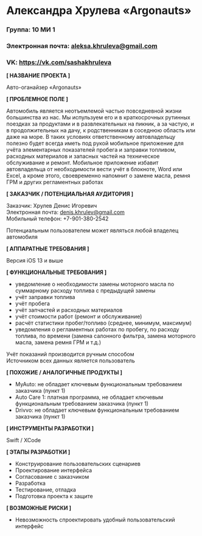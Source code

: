 # Александра Хрулева «Argonauts»

### Группа: 10 МИ 1
### Электронная почта: aleksa.khruleva@gmail.com
### VK: https://vk.com/sashakhruleva

**[ НАЗВАНИЕ ПРОЕКТА ]**

Авто-оганайзер «Argonauts»

**[ ПРОБЛЕМНОЕ ПОЛЕ ]**

Автомобиль является неотъемлемой частью повседневной жизни большинства из нас. Мы испульзуем его и в краткосрочных рутинных поездках за продуктами и в развлекательных на пикник, а за частую, и в продолжительных на дачу, к родственникам в соседнюю область или даже на море. В таких условиях ответственному автовладельцу полезно будет всегда иметь под рукой мобильное приложение для учёта элементарных показателей пробега и заправки топливом, расходных материалов и запасных частей на техническое обслуживание и ремонт. Мобильное приложение избавит автовладельца от необходимости вести учёт в блокноте, Word или Excel, а кроме этого, своевременно напомнит о замене масла, ремня ГРМ и других регламентных работах

**[ ЗАКАЗЧИК / ПОТЕНЦИАЛЬНАЯ АУДИТОРИЯ ]**

Заказчик: Хрулев Денис Игоревич  
Электронная почта: denis.khrulev@gmail.com  
Мобильный телефон: +7-901-380-2542  
  
Потенциальным пользователем может являться любой владелец автомобиля

**[ АППАРАТНЫЕ ТРЕБОВАНИЯ ]**

Версия iOS 13 и выше

**[ ФУНКЦИОНАЛЬНЫЕ ТРЕБОВАНИЯ ]**

* уведомление о необходимости замены моторного масла по суммарному расходу топлива с предыдущей замены
* учёт заправки топлива
* учёт пробега
* учёт запчастей и расходных материалов
* учёт стоимости работ (ремонт и обслуживание)
* расчёт статистики пробег/топливо (среднее, минимум, максимум)
* уведомления о регламентных работах по пробегу, по расходу топлива, по времени (замена салонного фильтра, замена моторного масла, замена ремня ГРМ и т.д.)

Учёт показаний производится ручным способом  
Источником всех данных является пользователь

**[ ПОХОЖИЕ / АНАЛОГИЧНЫЕ ПРОДУКТЫ ]**

* MyAuto: не обладает ключевым функциональным требованием заказчика (пункт 1)
* Auto Care 1: платная программа, не обладает ключевым функциональным требованием заказчика (пункт 1)
* Drivvo: не обладает ключевым функциональным требованием заказчика (пункт 1)

**[ ИНСТРУМЕНТЫ РАЗРАБОТКИ ]**

Swift / XCode

**[ ЭТАПЫ РАЗРАБОТКИ ]**

* Конструирование пользовательских сценариев
* Проектирование интерфейса
* Согласование с заказчиком
* Разработка
* Тестирование, отладка
* Подготовка проекта к защите

**[ ВОЗМОЖНЫЕ РИСКИ ]**

*	Невозможность спроектировать удобный пользовательский интерфейс
